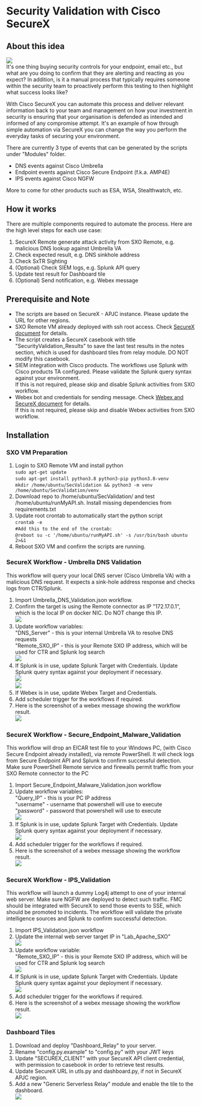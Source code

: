 # Security Validation with Cisco SecureX

## About this idea

![](screenshot/dashboard.png)  
It's one thing buying security controls for your endpoint, email etc., but what are you doing to confirm that they are alerting and reacting as you expect? In addition, is it a manual process that typically requires someone within the security team to proactively perform this testing to then highlight what success looks like?

With Cisco SecureX you can automate this process and deliver relevant information back to your team and management on how your investment in security is ensuring that your organisation is defended as intended and informed of any compromise attempt. It's an example of how through simple automation via SecureX you can change the way you perform the everyday tasks of securing your environment.

There are currently 3 type of events that can be generated by the scripts under "Modules" folder.

*   DNS events against Cisco Umbrella
*   Endpoint events against Cisco Secure Endpoint (f.k.a. AMP4E)
*   IPS events against Cisco NGFW

More to come for other products such as ESA, WSA, Stealthwatch, etc.

## How it works

There are multiple components required to automate the process. Here are the high level steps for each use case:

1.  SecureX Remote generate attack activity from SXO Remote, e.g. malicious DNS lookup against Umbrella VA
2.  Check expected result, e.g. DNS sinkhole address
3.  Check SxTR Sighting
4.  (Optional) Check SIEM logs, e.g. Splunk API query
5.  Update test result for Dashboard tile
6.  (Optional) Send notification, e.g. Webex message

## Prerequisite and Note

*   The scripts are based on SecureX - APJC instance. Please update the URL for other regions.
*   SXO Remote VM already deployed with ssh root access. Check [SecureX document](https://ciscosecurity.github.io/sxo-05-security-workflows/remote/setup) for details.
*   The script creates a SecureX casebook with title "SecurityValidation\_Results" to save the last test results in the notes section, which is used for dashboard tiles from relay module. DO NOT modify this casebook.
*   SIEM integration with Cisco products. The workflows use Splunk with Cisco products TA configured. Please validate the Splunk query syntax against your environment.   
    If this is not required, please skip and disable Splunk activities from SXO workflow.
*   Webex bot and credentials for sending message. Check [Webex and SecureX document](https://ciscosecurity.github.io/sxo-05-security-workflows/atomics/configuration/webex) for details.  
    If this is not required, please skip and disable Webex activities from SXO workflow.

## Installation

### SXO VM Preparation

1. Login to SXO Remote VM and install python  
    `sudo apt-get update`  
    `sudo apt-get install python3.8 python3-pip python3.8-venv`  
    `mkdir /home/ubuntu/SecValidation && python3 -m venv /home/ubuntu/SecValidation/venv`
2. Download repo to /home/ubuntu/SecValidation/ and test /home/ubuntu/runMyAPI.sh. Install missing dependencies from requirements.txt
3. Update root crontab to automatically start the python script  
    `crontab -e`  
    `#Add this to the end of the crontab:`  
    `@reboot su -c '/home/ubuntu/runMyAPI.sh' -s /usr/bin/bash ubuntu 2>&1`
4. Reboot SXO VM and confirm the scripts are running.

### SecureX Workflow - Umbrella DNS Validation

This workflow will query your local DNS server (Cisco Umbrella VA) with a malicious DNS request. It expects a sink-hole address response and checks logs from CTR/Splunk.

1. Import Umbrella\_DNS\_Validation.json workflow.
2. Confirm the target is using the Remote connector as IP "172.17.0.1", which is the local IP on docker NIC. Do NOT change this IP.  
    ![](screenshot/remote_target.png)
3. Update workflow variables:  
    "DNS\_Server" - this is your internal Umbrella VA to resolve DNS requests  
    "Remote\_SXO\_IP" -  this is your Remote SXO IP address, which will be used for CTR and Splunk log search  
    ![](screenshot/umb_variables.png)
4. If Splunk is in use, update Splunk Target with Credentials. Update Splunk query syntax against your deployment if necessary.    
    ![](screenshot/splunk_target.png)  
    ![](screenshot/umb_splunk.png)
5. If Webex is in use, update Webex Target and Credentials.
6. Add scheduler trigger for the workflows if required.
7. Here is the screenshot of a webex message showing the workflow result.    
    ![](screenshot/webex_umb.png)

### SecureX Workflow - Secure\_Endpoint\_Malware\_Validation

This workflow will drop an EICAR test file to your Windows PC, (with Cisco Secure Endpoint already installed), via remote PowerShell. It will check logs from Secure Endpoint API and Splunk to confirm successful detection.  
Make sure PowerShell Remote service and firewalls permit traffic from your SXO Remote connector to the PC

1. Import Secure\_Endpoint\_Malware\_Validation.json workflow
2. Update workflow variables:  
    "Query\_IP" - this is your PC IP address  
    "username" - username that  powershell will use to execute  
    "password" - password that powershell will use to execute    
    ![](screenshot/amp_variables.png)
3. If Splunk is in use, update Splunk Target with Credentials. Update Splunk query syntax against your deployment if necessary.  
    ![](screenshot/amp_splunk.png)  
4. Add scheduler trigger for the workflows if required.
5. Here is the screenshot of a webex message showing the workflow result.    
    ![](screenshot/webex_amp.png)

### SecureX Workflow - IPS\_Validation

This workflow will launch a dummy Log4j attempt to one of your internal web server. Make sure NGFW are deployed to detect such traffic. FMC should be integrated with SecureX to send those events to SSE, which should be promoted to incidents. The workflow will validate the private intelligence sources and Splunk to confirm successful detection.

1. Import IPS\_Validation.json workflow
2. Update the internal web server target IP in "Lab\_Apache\_SXO"    
    ![](screenshot/ips_target.png)
3. Update workflow variable:  
    "Remote\_SXO\_IP" - this is your Remote SXO IP address, which will be used for CTR and Splunk log search    
    ![](screenshot/ips_variables.png)
4. If Splunk is in use, update Splunk Target with Credentials. Update Splunk query syntax against your deployment if necessary.    
    ![](screenshot/ips_splunk.png)
5. Add scheduler trigger for the workflows if required.
6. Here is the screenshot of a webex message showing the workflow result.    
    ![](screenshot/webex_ips.png)

### Dashboard Tiles

1. Download and deploy "Dashboard_Relay" to your server.
2. Rename "config.py.example" to "config.py" with your JWT keys
3. Update "SECUREX_CLIENT" with your SecureX API client credential, with permission to casebook in order to retrieve test results.
4. Update SecureX URL in utls.py and dashboard.py, if not in SecureX APJC region.
5. Add a new "Generic Serverless Relay" module and enable the tile to the dashboard.    
    ![](screenshot/tile.png)
